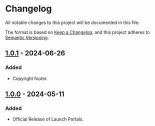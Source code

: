 # Changelog

All notable changes to this project will be documented in this file.

The format is based on [Keep a Changelog](https://keepachangelog.com/en/1.1.0/),
and this project adheres to [Semantic Versioning](https://semver.org/spec/v2.0.0.html).

## [1.0.1] - 2024-06-26

### Added

- Copyright footer.

## [1.0.0] - 2024-05-11

### Added

- Official Release of Launch Portals.

[1.0.1]: https://github.com/scottgriv/Launch-Portals/compare/v1.0.0...v1.0.1
[1.0.0]: https://github.com/scottgriv/Launch-Portals/releases/tag/v1.0.0
